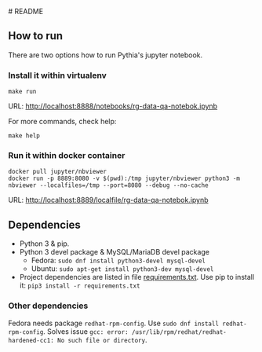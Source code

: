 # README

## How to run

There are two options how to run Pythia's jupyter notebook.

### Install it within virtualenv

```
make run
```

URL: [http://localhost:8888/notebooks/rg-data-qa-notebok.ipynb](http://localhost:8888/notebooks/rg-data-qa-notebok.ipynb)

For more commands, check help:

```
make help
```

### Run it within docker container

```
docker pull jupyter/nbviewer
docker run -p 8889:8080 -v $(pwd):/tmp jupyter/nbviewer python3 -m nbviewer --localfiles=/tmp --port=8080 --debug --no-cache
```

URL: [http://localhost:8889/localfile/rg-data-qa-notebok.ipynb](http://localhost:8889/localfile/rg-data-qa-notebok.ipynb)


## Dependencies

- Python 3 & pip.
- Python 3 devel package & MySQL/MariaDB devel package
   - Fedora: `sudo dnf install python3-devel mysql-devel`
   - Ubuntu: `sudo apt-get install python3-dev mysql-devel`
- Project dependencies are listed in file [requirements.txt](requirements.txt). Use pip to install it: `pip3 install -r requirements.txt`

### Other dependencies

Fedora needs package `redhat-rpm-config`. Use `sudo dnf install redhat-rpm-config`. Solves issue `gcc: error: /usr/lib/rpm/redhat/redhat-hardened-cc1: No such file or directory`.


